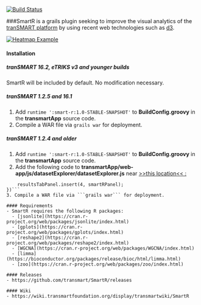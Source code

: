 [![Build Status](https://travis-ci.org/transmart/SmartR.svg?branch=master)](https://travis-ci.org/transmart/SmartR)

###SmartR is a grails plugin seeking to improve the visual analytics of the [tranSMART platform](https://github.com/transmart/transmartApp) by using recent web technologies such as [d3](http://d3js.org/).

[![Heatmap Example](https://i.imgur.com/WGFV2kD.png)](https://youtu.be/Gg0AdYt77Cs)

#### Installation
##### tranSMART 16.2, eTRIKS v3 and younger builds
SmartR will be included by default. No modification necessary.

##### tranSMART 1.2.5 and 16.1
1. Add ```runtime ':smart-r:1.0-STABLE-SNAPSHOT'``` to **BuildConfig.groovy** in the **transmartApp** source code.
2. Compile a WAR file via ```grails war``` for deployment.

##### tranSMART 1.2.4 and older
1. Add ```runtime ':smart-r:1.0-STABLE-SNAPSHOT'``` to **BuildConfig.groovy** in the **transmartApp** source code.
2. Add the following code to **transmartApp/web-app/js/datasetExplorer/datasetExplorer.js** near [>>this location<< :](https://github.com/transmart/transmartApp/blob/release-1.2.4/web-app/js/datasetExplorer/datasetExplorer.js#L782) 
```loadPlugin('smartR', "/SmartR/loadScripts", function () {
    resultsTabPanel.insert(4, smartRPanel);
})```
3. Compile a WAR file via ```grails war``` for deployment.

#### Requirements
- SmartR requires the following R packages:
  - [jsonlite](https://cran.r-project.org/web/packages/jsonlite/index.html)
  - [gplots](https://cran.r-project.org/web/packages/gplots/index.html)
  - [reshape2](https://cran.r-project.org/web/packages/reshape2/index.html)
  - [WGCNA](https://cran.r-project.org/web/packages/WGCNA/index.html)
  - [limma](https://bioconductor.org/packages/release/bioc/html/limma.html)
  - [zoo](https://cran.r-project.org/web/packages/zoo/index.html)
  
#### Releases
- https://github.com/transmart/SmartR/releases

#### Wiki
- https://wiki.transmartfoundation.org/display/transmartwiki/SmartR
